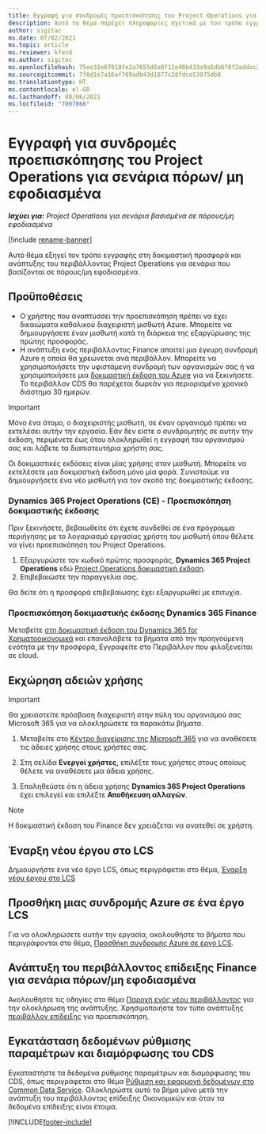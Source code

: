 ```yaml
---
title: Εγγραφή για συνδρομές προεπισκόπησης του Project Operations για σενάρια πόρων/ μη εφοδιασμένα
description: Αυτό το θέμα παρέχει πληροφορίες σχετικά με τον τρόπο εγγραφής και ανάπτυξης του Project Operations για σενάρια βασισμένα σε πόρους/μη εφοδιασμένα.
author: sigitac
ms.date: 07/02/2021
ms.topic: article
ms.reviewer: kfend
ms.author: sigitac
ms.openlocfilehash: 75ee31e67018fe2a7655d8a8f11e40b433a9a5db6f8f2addac27844f18fffe8d
ms.sourcegitcommit: 7f8d1e7a16af769adb43d1877c28fdce53975db8
ms.translationtype: HT
ms.contentlocale: el-GR
ms.lasthandoff: 08/06/2021
ms.locfileid: "7007866"
---
```

# <a name="sign-up-for-project-operations-preview-subscriptions-for-resource-non-stocked-scenarios"></a>Εγγραφή για συνδρομές προεπισκόπησης του Project Operations για σενάρια πόρων/ μη εφοδιασμένα

_**Ισχύει για:** Project Operations για σενάρια βασισμένα σε πόρους/μη εφοδιασμένα_

[!include [rename-banner](~/includes/cc-data-platform-banner.md)]

Αυτό θέμα εξηγεί τον τρόπο εγγραφής στη δοκιμαστική προσφορά και ανάπτυξης του περιβάλλοντος Project Operations για σενάρια που βασίζονται σε πόρους/μη εφοδιασμένα.

## <a name="prerequisites"></a>Προϋποθέσεις
- Ο χρήστης που αναπτύσσει την προεπισκόπηση πρέπει να έχει δικαιώματα καθολικού διαχειριστή μισθωτή Azure. Μπορείτε να δημιουργήσετε έναν μισθωτή κατά τη διάρκεια της εξαργύρωσης της πρώτης προσφοράς. 
- Η ανάπτυξη ενός περιβάλλοντος Finance απαιτεί μια έγκυρη συνδρομή Azure η οποία θα χρεώνεται ανά περιβάλλον. Μπορείτε να χρησιμοποιήσετε την υφιστάμενη συνδρομή των οργανισμών σας ή να χρησιμοποιήσετε μια [δοκιμαστική έκδοση του Azure](https://azure.microsoft.com/en-us/free/) για να ξεκινήσετε. Το περιβάλλον CDS θα παρέχεται δωρεάν για περιορισμένο χρονικό διάστημα 30 ημερών.

> [!IMPORTANT]
> Μόνο ένα άτομο, ο διαχειριστής μισθωτή, σε έναν οργανισμό πρέπει να εκτελέσει αυτήν την εργασία. Εάν δεν είστε ο συνδρομητής σε αυτήν την έκδοση, περιμένετε έως ότου ολοκληρωθεί η εγγραφή του οργανισμού σας και λάβετε τα διαπιστευτήρια χρήστη σας.
> 
> Οι δοκιμαστικές εκδόσεις είναι μίας χρήσης στον μισθωτή. Μπορείτε να εκτελέσετε μια δοκιμαστική έκδοση μόνο μία φορά. Συνιστούμε να δημιουργήσετε ένα νέο μισθωτή για τον σκοπό της δοκιμαστικής έκδοσης.


### <a name="dynamics-365-project-operations-ce---preview-trial"></a>Dynamics 365 Project Operations (CE) - Προεπισκόπηση δοκιμαστικής έκδοσης 

Πριν ξεκινήσετε, βεβαιωθείτε ότι έχετε συνδεθεί σε ένα πρόγραμμα περιήγησης με το λογαριασμό εργασίας χρήστη του μισθωτή όπου θέλετε να γίνει προεπισκόπηση του Project Operations.

1. Εξαργυρώστε τον κωδικό πρώτης προσφοράς, **Dynamics 365 Project Operations** εδώ [Project Operations δοκιμαστική έκδοση](https://aka.ms/try-po).
2. Επιβεβαιώστε την παραγγελία σας.

  Θα δείτε ότι η προσφορά επιβεβαίωσης έχει εξαργυρωθεί με επιτυχία.

### <a name="dynamics-365-finance-preview-trial"></a>Προεπισκόπηση δοκιμαστικής έκδοσης Dynamics 365 Finance

Μεταβείτε [στη δοκιμαστική έκδοση του Dynamics 365 for Χρηματοοικονομικά](https://aka.ms/trypoche) και επαναλάβετε τα βήματα από την προηγούμενη ενότητα με την προσφορά, Εγγραφείτε στο Περιβάλλον που φιλοξενείται σε cloud.  

## <a name="assign-licenses"></a>Εκχώρηση αδειών χρήσης

> [!IMPORTANT]
> Θα χρειαστείτε πρόσβαση διαχειριστή στην πύλη του οργανισμού σας Microsoft 365 για να ολοκληρώσετε τα παρακάτω βήματα.

1. Μεταβείτε στο [Κέντρο διαχείρισης της Microsoft 365](https://portal.office.com/) για να αναθέσετε τις άδειες χρήσης στους χρήστες σας.

2. Στη σελίδα **Ενεργοί χρήστες**, επιλέξτε τους χρήστες στους οποίους θέλετε να αναθέσετε μια άδεια χρήσης.

3. Επαληθεύστε ότι η άδεια χρήσης **Dynamics 365 Project Operations** έχει επιλεγεί και επιλέξτε **Αποθήκευση αλλαγών**.

> [!NOTE]
> Η δοκιμαστική έκδοση του Finance δεν χρειάζεται να ανατεθεί σε χρήστη.

## <a name="start-a-new-project-in-lcs"></a>Έναρξη νέου έργου στο LCS

Δημιουργήστε ένα νέο έργο LCS, όπως περιγράφεται στο θέμα, [Έναρξη νέου έργου στο LCS](create-lcs-project.md)

## <a name="add-an-azure-subscription-to-an-lcs-project"></a>Προσθήκη μιας συνδρομής Azure σε ένα έργο LCS

Για να ολοκληρώσετε αυτήν την εργασία, ακολουθήστε τα βήματα που περιγράφονται στο θέμα, [Προσθήκη συνδρομής Azure σε έργο LCS](resource-add-azure-subscription-lcs-project.md).

## <a name="deploy-finance-demo-environment-with-project-operations-for-resourcenon-stocked-scenarios"></a>Ανάπτυξη του περιβάλλοντος επίδειξης Finance για σενάρια πόρων/μη εφοδιασμένα

Ακολουθήστε τις οδηγίες στο θέμα [Παροχή ενός νέου περιβάλλοντος](resource-provision-new-environment.md) για την ολοκλήρωση της ανάπτυξης. Χρησιμοποιήστε τον τύπο ανάπτυξης [περιβάλλον επίδειξης](/dynamics365/fin-ops-core/dev-itpro/deployment/deploy-demo-environment) για προεπισκόπηση. 

## <a name="install-cds-setup-and-configuration-data"></a>Εγκατάσταση δεδομένων ρύθμισης παραμέτρων και διαμόρφωσης του CDS

Εγκαταστήστε τα δεδομένα ρύθμισης παραμέτρων και διαμόρφωσης του CDS, όπως περιγράφεται στο θέμα [Ρύθμιση και εφαρμογή δεδομένων στο Common Data Service](resource-apply-pro-setup-config-data.md).
Ολοκληρώστε αυτό το βήμα μόνο μετά την ανάπτυξη του περιβάλλοντος επίδειξης Οικονομικών και όταν τα δεδομένα επίδειξης είναι έτοιμα.


[!INCLUDE[footer-include](../includes/footer-banner.md)]
